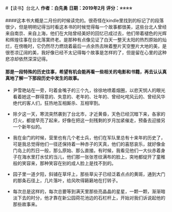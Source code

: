 #【读书】台北人
**作者：白先勇**
**日期：2019年2月**
**评分：⭐️⭐️⭐️⭐️**

####这本书大概是二月份的时候读完的。很奇怪在kindle里找到的标记了的段落很少，但是明明记得当时看这本书的时候觉得每一个故事都很美，这些台北人曾经来自南京、来自上海，他们在大陆曾经美好的回忆已成过去，他们带着褪色的光辉和辉煌往事在台北落寞终老。是那种有点像见证了白天一整天太阳的热烈原始的灿烂，在傍晚时，它仍然尽力燃烧着最后一点余热去映着整片天空整片大地的美，是很苍凉辽阔的美，我好像已经不太记得每个故事是怎样的了，但是留在心里的这种悲凉却依然深深记得。

#### 那是一段特殊的历史往事，希望有机会能再看一些相关的电影和书籍，再去认认真真地了解一下那段历史中发生的故事。

* 尹雪艳站在一旁，叼着金嘴子的三个九，徐徐地喷着烟圈，以悲天悯人的眼光看着她这一群得意的、失意的、老年的、壮年的、曾经叱咤风云的、曾经风华绝代的客人们，狂热地互相厮杀、互相宰割。

* 除夕这一天，寒流突然袭到了台北市，才近黄昏，天色已经沉暗下来，各家的灯火，都提早亮了起来，好像在把这一刻残剩的岁月加紧催走，预备去迎接另一个新年似的。

* 我在金门的时候，营里也有几个老士兵，他们在军队里总有十来年的历史了，可是我总觉得他们一径还保持着一种赤子的天真，他们的喜怒哀乐，就好像金门岛上的烈日一般，那么原始、那么直接。有时候，我看见他们一大伙赤着身子在海水里打水仗的当儿，他们那一张张苍纹满布的脸上，突地都绽开了童稚般的笑容来，那种笑容在别的成人脸上是找不到的。

* 园子里一道夕阳，斜铺在草坪上，那些草尖子已经泛着点点的黄斑，通到大门的那条石径上，几片落叶，给风吹得籁籁地在打转子。

* 每次总是这样的，每次总要等到满天里那些亮晶晶的星星，一颗一颗，渐渐暗淡下去的时分，他才靠在新公园荷花池边的石栏杆上，开始对我们诉说起他的那些故事来。



